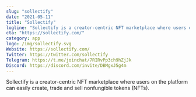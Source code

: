 ```yaml
---
slug: "sollectify"
date: "2021-05-11"
title: "Sollectify"
logline: "Sollectify is a creator-centric NFT marketplace where users on the platform can easily create, trade and sell non-fungible tokens (NFTs) for their unique digital items like artworks, game items and more."
cta: "https://sollectify.com/"
category: app
logo: /img/sollectify.svg
Website: https://sollectify.com/
Twitter: https://twitter.com/sollectify
Telegram: https://t.me/joinchat/7RIRvPp3ch9hZjJk
Discord: https://discord.com/invite/DBMgxJ5g4m
---
```


Sollectify is a creator-centric NFT marketplace where users on the platform can easily create, trade and sell nonfungible tokens (NFTs).
